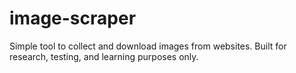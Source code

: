 # image-scraper
Simple tool to collect and download images from websites. Built for research, testing, and learning purposes only.
